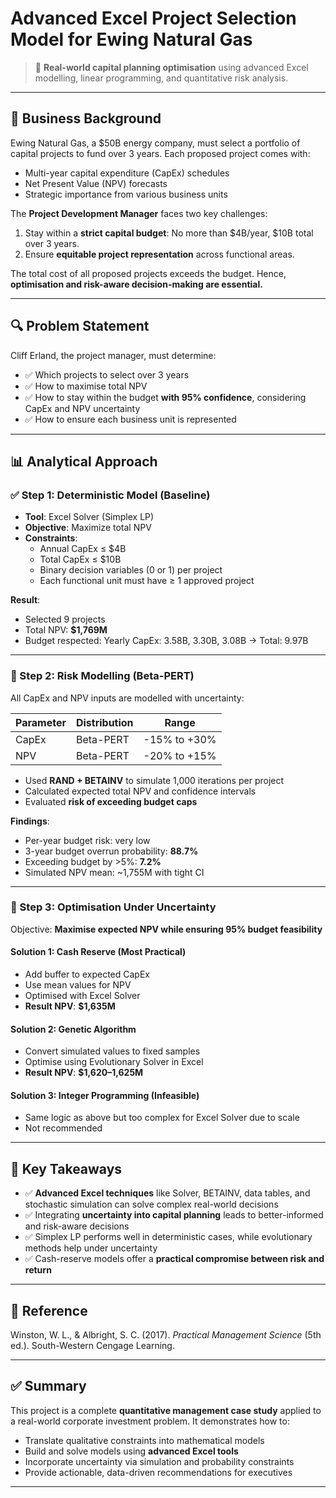 # Advanced Excel Project Selection Model for Ewing Natural Gas

> 📌 **Real-world capital planning optimisation** using advanced Excel modelling, linear programming, and quantitative risk analysis.

---

## 🏢 Business Background

Ewing Natural Gas, a $50B energy company, must select a portfolio of capital projects to fund over 3 years. Each proposed project comes with:

- Multi-year capital expenditure (CapEx) schedules  
- Net Present Value (NPV) forecasts  
- Strategic importance from various business units  

The **Project Development Manager** faces two key challenges:
1. Stay within a **strict capital budget**: No more than $4B/year, $10B total over 3 years.
2. Ensure **equitable project representation** across functional areas.

The total cost of all proposed projects exceeds the budget. Hence, **optimisation and risk-aware decision-making are essential.**

---

## 🔍 Problem Statement

Cliff Erland, the project manager, must determine:

- ✅ Which projects to select over 3 years
- ✅ How to maximise total NPV
- ✅ How to stay within the budget **with 95% confidence**, considering CapEx and NPV uncertainty
- ✅ How to ensure each business unit is represented

---

## 📊 Analytical Approach

### ✅ Step 1: Deterministic Model (Baseline)

- **Tool**: Excel Solver (Simplex LP)
- **Objective**: Maximize total NPV
- **Constraints**: 
  - Annual CapEx ≤ $4B
  - Total CapEx ≤ $10B
  - Binary decision variables (0 or 1) per project
  - Each functional unit must have ≥ 1 approved project

**Result**:
- Selected 9 projects  
- Total NPV: **$1,769M**  
- Budget respected: Yearly CapEx: 3.58B, 3.30B, 3.08B → Total: 9.97B

---

### 🎲 Step 2: Risk Modelling (Beta-PERT)

All CapEx and NPV inputs are modelled with uncertainty:

| Parameter | Distribution | Range                |
|----------|--------------|----------------------|
| CapEx    | Beta-PERT    | -15% to +30%         |
| NPV      | Beta-PERT    | -20% to +15%         |

- Used **RAND + BETAINV** to simulate 1,000 iterations per project
- Calculated expected total NPV and confidence intervals
- Evaluated **risk of exceeding budget caps**

**Findings**:
- Per-year budget risk: very low  
- 3-year budget overrun probability: **88.7%**
- Exceeding budget by >5%: **7.2%**
- Simulated NPV mean: ~1,755M with tight CI

---

### 🧠 Step 3: Optimisation Under Uncertainty

Objective: **Maximise expected NPV while ensuring 95% budget feasibility**

#### Solution 1: Cash Reserve (Most Practical)
- Add buffer to expected CapEx
- Use mean values for NPV
- Optimised with Excel Solver
- **Result NPV**: **$1,635M**

#### Solution 2: Genetic Algorithm
- Convert simulated values to fixed samples
- Optimise using Evolutionary Solver in Excel
- **Result NPV**: **$1,620–1,625M**

#### Solution 3: Integer Programming (Infeasible)
- Same logic as above but too complex for Excel Solver due to scale
- Not recommended

---

## 📌 Key Takeaways

- ✅ **Advanced Excel techniques** like Solver, BETAINV, data tables, and stochastic simulation can solve complex real-world decisions
- ✅ Integrating **uncertainty into capital planning** leads to better-informed and risk-aware decisions
- ✅ Simplex LP performs well in deterministic cases, while evolutionary methods help under uncertainty
- ✅ Cash-reserve models offer a **practical compromise between risk and return**

---


## 📘 Reference

Winston, W. L., & Albright, S. C. (2017). *Practical Management Science* (5th ed.). South-Western Cengage Learning.

---

## ✅ Summary

This project is a complete **quantitative management case study** applied to a real-world corporate investment problem. It demonstrates how to:

- Translate qualitative constraints into mathematical models  
- Build and solve models using **advanced Excel tools**  
- Incorporate uncertainty via simulation and probability constraints  
- Provide actionable, data-driven recommendations for executives

---

